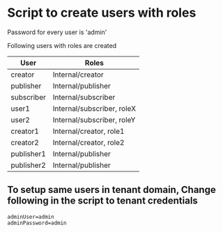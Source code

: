 # Script to create users with roles

Password for every user is 'admin'

Following users with roles are created

| User       |      Roles                    | 
|------------|-------------------------------|
| creator    |  Internal/creator             |
| publisher  |  Internal/publisher           |
| subscriber |  Internal/subscriber          | 
| user1      |  Internal/subscriber, roleX   | 
| user2      |  Internal/subscriber, roleY   | 
| creator1   |  Internal/creator, role1      |
| creator2   |  Internal/creator, role2      |
| publisher1 |  Internal/publisher           |
| publisher2 |  Internal/publisher           |


## To setup same users in tenant domain, Change following in the script to tenant credentials
    adminUser=admin
    adminPassword=admin
